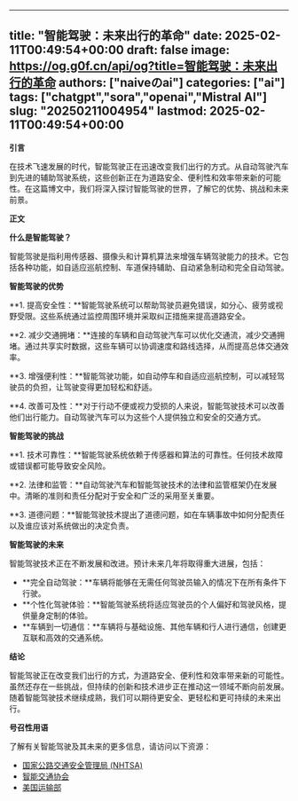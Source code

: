 
---
title: "智能驾驶：未来出行的革命"
date: 2025-02-11T00:49:54+00:00
draft: false
image: https://og.g0f.cn/api/og?title=智能驾驶：未来出行的革命
authors: ["naiveのai"]
categories: ["ai"]
tags: ["chatgpt","sora","openai","Mistral AI"]
slug: "20250211004954"
lastmod: 2025-02-11T00:49:54+00:00
---
**引言**

在技术飞速发展的时代，智能驾驶正在迅速改变我们出行的方式。从自动驾驶汽车到先进的辅助驾驶系统，这些创新正在为道路安全、便利性和效率带来新的可能性。在这篇博文中，我们将深入探讨智能驾驶的世界，了解它的优势、挑战和未来前景。

**正文**

**什么是智能驾驶？**

智能驾驶是指利用传感器、摄像头和计算机算法来增强车辆驾驶能力的技术。它包括各种功能，如自适应巡航控制、车道保持辅助、自动紧急制动和完全自动驾驶。

**智能驾驶的优势**

**1. 提高安全性：**智能驾驶系统可以帮助驾驶员避免错误，如分心、疲劳或视野受限。这些系统通过监控周围环境并采取纠正措施来提高道路安全。

**2. 减少交通拥堵：**连接的车辆和自动驾驶汽车可以优化交通流，减少交通拥堵。通过共享实时数据，这些车辆可以协调速度和路线选择，从而提高总体交通效率。

**3. 增强便利性：**智能驾驶功能，如自动停车和自适应巡航控制，可以减轻驾驶员的负担，让驾驶变得更加轻松和舒适。

**4. 改善可及性：**对于行动不便或视力受损的人来说，智能驾驶技术可以改善他们出行能力。自动驾驶汽车可以为这些个人提供独立和安全的交通方式。

**智能驾驶的挑战**

**1. 技术可靠性：**智能驾驶系统依赖于传感器和算法的可靠性。任何技术故障或错误都可能导致安全风险。

**2. 法律和监管：**自动驾驶汽车和智能驾驶技术的法律和监管框架仍在发展中。清晰的准则和责任分配对于安全和广泛的采用至关重要。

**3. 道德问题：**智能驾驶技术提出了道德问题，如在车辆事故中如何分配责任以及谁应该对系统做出的决定负责。

**智能驾驶的未来**

智能驾驶技术正在不断发展和改进。预计未来几年将取得重大进展，包括：

* **完全自动驾驶：**车辆将能够在无需任何驾驶员输入的情况下在所有条件下行驶。
* **个性化驾驶体验：**智能驾驶系统将适应驾驶员的个人偏好和驾驶风格，提供量身定制的体验。
* **车辆到一切通信：**车辆将与基础设施、其他车辆和行人进行通信，创建更互联和高效的交通系统。

**结论**

智能驾驶正在改变我们出行的方式，为道路安全、便利性和效率带来新的可能性。虽然还存在一些挑战，但持续的创新和技术进步正在推动这一领域不断向前发展。随着智能驾驶技术继续成熟，我们可以期待更安全、更轻松和更可持续的未来出行。

**号召性用语**

了解有关智能驾驶及其未来的更多信息，请访问以下资源：

* [国家公路交通安全管理局 (NHTSA)](https://www.nhtsa.gov/topics/automated-driving-systems)
* [智能交通协会](https://www.itsa.org/)
* [美国运输部](https://www.transportation.gov/av)